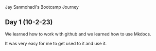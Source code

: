 Jay Sanmohadi's Bootcamp Journey

Day 1 (10-2-23)
---------------

We learned how to work with github and we learned how to use Mkdocs. 

It was very easy for me to get used to it and use it.